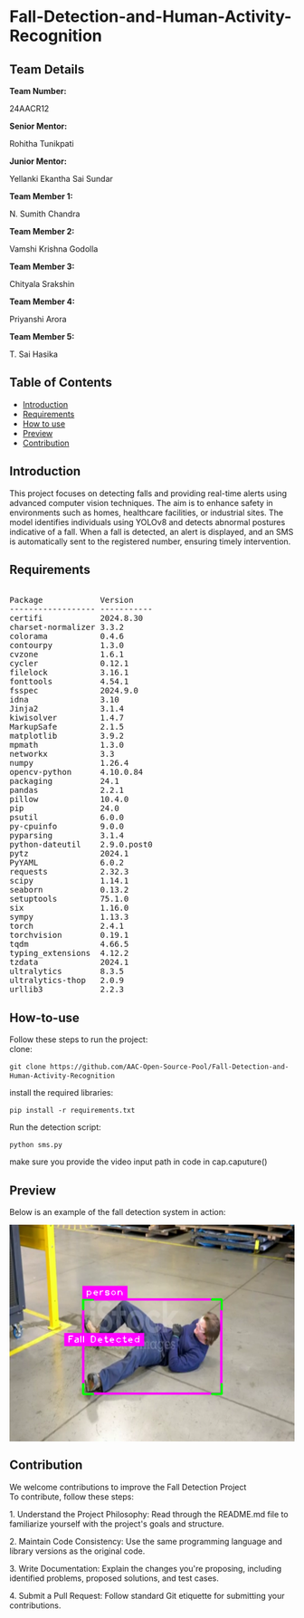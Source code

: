 # Fall-Detection-and-Human-Activity-Recognition
<h2>Team Details</h2>
<b>Team Number: </b> <p>24AACR12</p>
<b>Senior Mentor:</b><p> Rohitha Tunikpati</p>
<b>Junior Mentor:</b><p> Yellanki Ekantha Sai Sundar</p>
<b>Team Member 1:</b><p> N. Sumith Chandra</p>
<b>Team Member 2:</b><p> Vamshi Krishna Godolla</p>
<b>Team Member 3:</b><p> Chityala Srakshin</p>
<b>Team Member 4:</b><p> Priyanshi Arora</p>
<b>Team Member 5:</b><p> T. Sai Hasika</p>

## Table of Contents
- [Introduction](#introduction) <br>
- [Requirements](#requirements) <br>
- [How to use](#How-to-use) <br>
- [Preview](#previews)
- [Contribution](#contribution)

<h2>Introduction</h2>
<p> 
This project focuses on detecting falls and providing real-time alerts using advanced computer vision techniques. The aim is to enhance safety in environments such as homes, healthcare facilities, or industrial sites. The model identifies individuals using YOLOv8 and detects abnormal postures indicative of a fall. When a fall is detected, an alert is displayed, and an SMS is automatically sent to the registered number, ensuring timely intervention.
</p>


<h2>Requirements</h2>

<pre> 
Package            Version
------------------ -----------
certifi            2024.8.30
charset-normalizer 3.3.2
colorama           0.4.6
contourpy          1.3.0
cvzone             1.6.1
cycler             0.12.1
filelock           3.16.1
fonttools          4.54.1
fsspec             2024.9.0
idna               3.10
Jinja2             3.1.4
kiwisolver         1.4.7
MarkupSafe         2.1.5
matplotlib         3.9.2
mpmath             1.3.0
networkx           3.3
numpy              1.26.4
opencv-python      4.10.0.84
packaging          24.1
pandas             2.2.1
pillow             10.4.0
pip                24.0
psutil             6.0.0
py-cpuinfo         9.0.0
pyparsing          3.1.4
python-dateutil    2.9.0.post0
pytz               2024.1
PyYAML             6.0.2
requests           2.32.3
scipy              1.14.1
seaborn            0.13.2
setuptools         75.1.0
six                1.16.0
sympy              1.13.3
torch              2.4.1
torchvision        0.19.1
tqdm               4.66.5
typing_extensions  4.12.2
tzdata             2024.1
ultralytics        8.3.5
ultralytics-thop   2.0.9
urllib3            2.2.3
</pre>


<h2>How-to-use</h2>
<p>Follow these steps to run the project:</br>
clone: </p>

  ```terminal 
  git clone https://github.com/AAC-Open-Source-Pool/Fall-Detection-and-Human-Activity-Recognition
  ```
<p>install the required libraries:</p>

```terminal 
pip install -r requirements.txt
```

<p>Run the detection script:</p>

```terminal 
python sms.py
```
<p>make sure you provide the video input path in code in cap.caputure()</p>

<h2>Preview</h2>
<p>Below is an example of the fall detection system in action:</p>
<div style="display: flex; align-items: center;">
  <img src="https://github.com/AAC-Open-Source-Pool/Fall-Detection-and-Human-Activity-Recognition/blob/main/Screenshot%202024-11-17%20123749.png">
</div>

<h2>Contribution</h2>
<p>We welcome contributions to improve the Fall Detection Project <br>
To contribute, follow these steps:

1.⁠ ⁠Understand the Project Philosophy: Read through the README.md file to familiarize yourself with the project's goals and structure.

2.⁠ ⁠Maintain Code Consistency: Use the same programming language and library versions as the original code.

3.⁠ ⁠Write Documentation: Explain the changes you're proposing, including identified problems, proposed solutions, and test cases.

4.⁠ ⁠Submit a Pull Request: Follow standard Git etiquette for submitting your contributions.</p>
